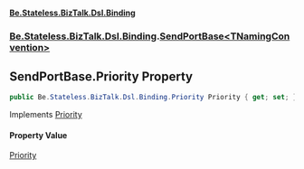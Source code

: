 #### [Be.Stateless.BizTalk.Dsl.Binding](README.md 'README')
### [Be.Stateless.BizTalk.Dsl.Binding](Be.Stateless.BizTalk.Dsl.Binding.md 'Be.Stateless.BizTalk.Dsl.Binding').[SendPortBase&lt;TNamingConvention&gt;](SendPortBase_TNamingConvention_.md 'Be.Stateless.BizTalk.Dsl.Binding.SendPortBase<TNamingConvention>')

## SendPortBase<TNamingConvention>.Priority Property

```csharp
public Be.Stateless.BizTalk.Dsl.Binding.Priority Priority { get; set; }
```

Implements [Priority](ISendPort_TNamingConvention_.Priority.md 'Be.Stateless.BizTalk.Dsl.Binding.ISendPort<TNamingConvention>.Priority')

#### Property Value
[Priority](Priority.md 'Be.Stateless.BizTalk.Dsl.Binding.Priority')
